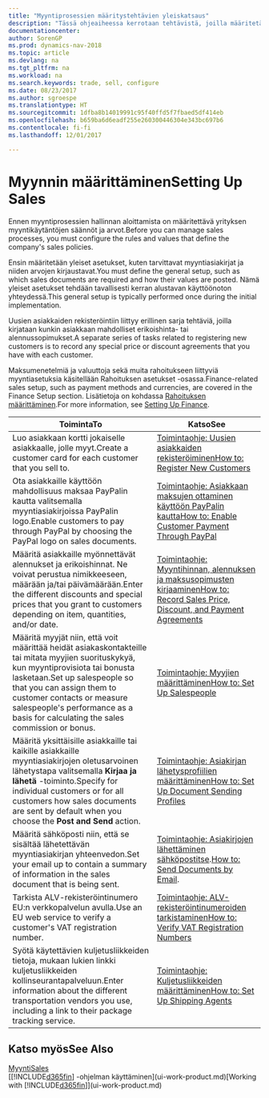 ```yaml
---
title: "Myyntiprosessien määritystehtävien yleiskatsaus"
description: "Tässä ohjeaiheessa kerrotaan tehtävistä, joilla määritetään myyntikäytäntöjen ja -prosessien määrityksessä käytettävät säännöt ja arvot."
documentationcenter: 
author: SorenGP
ms.prod: dynamics-nav-2018
ms.topic: article
ms.devlang: na
ms.tgt_pltfrm: na
ms.workload: na
ms.search.keywords: trade, sell, configure
ms.date: 08/23/2017
ms.author: sgroespe
ms.translationtype: HT
ms.sourcegitcommit: 1dfba8b14019991c95f40ffd5f7fbaed5df414eb
ms.openlocfilehash: b659ba6d6eadf255e260300446304e343bc697b6
ms.contentlocale: fi-fi
ms.lasthandoff: 12/01/2017

---
```

# <a name="setting-up-sales"></a><span data-ttu-id="c3671-103">Myynnin määrittäminen</span><span class="sxs-lookup"><span data-stu-id="c3671-103">Setting Up Sales</span></span>
<span data-ttu-id="c3671-104">Ennen myyntiprosessien hallinnan aloittamista on määritettävä yrityksen myyntikäytäntöjen säännöt ja arvot.</span><span class="sxs-lookup"><span data-stu-id="c3671-104">Before you can manage sales processes, you must configure the rules and values that define the company's sales policies.</span></span>

<span data-ttu-id="c3671-105">Ensin määritetään yleiset asetukset, kuten tarvittavat myyntiasiakirjat ja niiden arvojen kirjaustavat.</span><span class="sxs-lookup"><span data-stu-id="c3671-105">You must define the general setup, such as which sales documents are required and how their values are posted.</span></span> <span data-ttu-id="c3671-106">Nämä yleiset asetukset tehdään tavallisesti kerran alustavan käyttöönoton yhteydessä.</span><span class="sxs-lookup"><span data-stu-id="c3671-106">This general setup is typically performed once during the initial implementation.</span></span>

<span data-ttu-id="c3671-107">Uusien asiakkaiden rekisteröintiin liittyy erillinen sarja tehtäviä, joilla kirjataan kunkin asiakkaan mahdolliset erikoishinta- tai alennussopimukset.</span><span class="sxs-lookup"><span data-stu-id="c3671-107">A separate series of tasks related to registering new customers is to record any special price or discount agreements that you have with each customer.</span></span>

<span data-ttu-id="c3671-108">Maksumenetelmiä ja valuuttoja sekä muita rahoitukseen liittyviä myyntiasetuksia käsitellään Rahoituksen asetukset -osassa.</span><span class="sxs-lookup"><span data-stu-id="c3671-108">Finance-related sales setup, such as payment methods and currencies, are covered in the Finance Setup section.</span></span> <span data-ttu-id="c3671-109">Lisätietoja on kohdassa [Rahoituksen määrittäminen](finance-setup-finance.md).</span><span class="sxs-lookup"><span data-stu-id="c3671-109">For more information, see [Setting Up Finance](finance-setup-finance.md).</span></span>

| <span data-ttu-id="c3671-110">Toiminta</span><span class="sxs-lookup"><span data-stu-id="c3671-110">To</span></span> | <span data-ttu-id="c3671-111">Katso</span><span class="sxs-lookup"><span data-stu-id="c3671-111">See</span></span> |
| --- | --- |
| <span data-ttu-id="c3671-112">Luo asiakkaan kortti jokaiselle asiakkaalle, jolle myyt.</span><span class="sxs-lookup"><span data-stu-id="c3671-112">Create a customer card for each customer that you sell to.</span></span> |[<span data-ttu-id="c3671-113">Toimintaohje: Uusien asiakkaiden rekisteröiminen</span><span class="sxs-lookup"><span data-stu-id="c3671-113">How to: Register New Customers</span></span>](sales-how-register-new-customers.md) |
| <span data-ttu-id="c3671-114">Ota asiakkaille käyttöön mahdollisuus maksaa PayPalin kautta valitsemalla myyntiasiakirjoissa PayPalin logo.</span><span class="sxs-lookup"><span data-stu-id="c3671-114">Enable customers to pay through PayPal by choosing the PayPal logo on sales documents.</span></span> |[<span data-ttu-id="c3671-115">Toimintaohje: Asiakkaan maksujen ottaminen käyttöön PayPalin kautta</span><span class="sxs-lookup"><span data-stu-id="c3671-115">How to: Enable Customer Payment Through PayPal</span></span>](sales-how-enable-payment-service-extensions.md) |
| <span data-ttu-id="c3671-116">Määritä asiakkaille myönnettävät alennukset ja erikoishinnat. Ne voivat perustua nimikkeeseen, määrään ja/tai päivämäärään.</span><span class="sxs-lookup"><span data-stu-id="c3671-116">Enter the different discounts and special prices that you grant to customers depending on item, quantities, and/or date.</span></span> |[<span data-ttu-id="c3671-117">Toimintaohje: Myyntihinnan, alennuksen ja maksusopimusten kirjaaminen</span><span class="sxs-lookup"><span data-stu-id="c3671-117">How to: Record Sales Price, Discount, and Payment Agreements</span></span>](sales-how-record-sales-price-discount-payment-agreements.md) |
| <span data-ttu-id="c3671-118">Määritä myyjät niin, että voit määrittää heidät asiakaskontakteille tai mitata myyjien suorituskykyä, kun myyntiprovisiota tai bonusta lasketaan.</span><span class="sxs-lookup"><span data-stu-id="c3671-118">Set up salespeople so that you can assign them to customer contacts or measure salespeople's performance as a basis for calculating the sales commission or bonus.</span></span> |[<span data-ttu-id="c3671-119">Toimintaohje: Myyjien määrittäminen</span><span class="sxs-lookup"><span data-stu-id="c3671-119">How to: Set Up Salespeople</span></span>](sales-how-setup-salespeople.md) |
| <span data-ttu-id="c3671-120">Määritä yksittäisille asiakkaille tai kaikille asiakkaille myyntiasiakirjojen oletusarvoinen lähetystapa valitsemalla **Kirjaa ja lähetä** -toiminto.</span><span class="sxs-lookup"><span data-stu-id="c3671-120">Specify for individual customers or for all customers how sales documents are sent by default when you choose the **Post and Send** action.</span></span> |[<span data-ttu-id="c3671-121">Toimintaohje: Asiakirjan lähetysprofiilien määrittäminen</span><span class="sxs-lookup"><span data-stu-id="c3671-121">How to: Set Up Document Sending Profiles</span></span>](sales-how-setup-document-send-profiles.md) |
| <span data-ttu-id="c3671-122">Määritä sähköposti niin, että se sisältää lähetettävän myyntiasiakirjan yhteenvedon.</span><span class="sxs-lookup"><span data-stu-id="c3671-122">Set your email up to contain a summary of information in the sales document that is being sent.</span></span> |<span data-ttu-id="c3671-123">[Toimintaohje: Asiakirjojen lähettäminen sähköpostitse](ui-how-send-documents-email.md).</span><span class="sxs-lookup"><span data-stu-id="c3671-123">[How to: Send Documents by Email](ui-how-send-documents-email.md).</span></span> |
|<span data-ttu-id="c3671-124">Tarkista ALV-rekisteröintinumero EU:n verkkopalvelun avulla.</span><span class="sxs-lookup"><span data-stu-id="c3671-124">Use an EU web service to verify a customer's VAT registration number.</span></span>|[<span data-ttu-id="c3671-125">Toimintaohje: ALV-rekisteröintinumeroiden tarkistaminen</span><span class="sxs-lookup"><span data-stu-id="c3671-125">How to: Verify VAT Registration Numbers</span></span>](finance-setup-vat.md)|
|<span data-ttu-id="c3671-126">Syötä käytettävien kuljetusliikkeiden tietoja, mukaan lukien linkki kuljetusliikkeiden kollinseurantapalveluun.</span><span class="sxs-lookup"><span data-stu-id="c3671-126">Enter information about the different transportation vendors you use, including a link to their package tracking service.</span></span>|[<span data-ttu-id="c3671-127">Toimintaohje: Kuljetusliikkeiden määrittäminen</span><span class="sxs-lookup"><span data-stu-id="c3671-127">How to: Set Up Shipping Agents</span></span>](sales-how-to-set-up-shipping-agents.md)|

## <a name="see-also"></a><span data-ttu-id="c3671-128">Katso myös</span><span class="sxs-lookup"><span data-stu-id="c3671-128">See Also</span></span>
[<span data-ttu-id="c3671-129">Myynti</span><span class="sxs-lookup"><span data-stu-id="c3671-129">Sales</span></span>](sales-manage-sales.md)  
<span data-ttu-id="c3671-130">[[!INCLUDE[d365fin](includes/d365fin_md.md)] -ohjelman käyttäminen](ui-work-product.md)</span><span class="sxs-lookup"><span data-stu-id="c3671-130">[Working with [!INCLUDE[d365fin](includes/d365fin_md.md)]](ui-work-product.md)</span></span>

